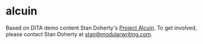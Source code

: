 # alcuin
Based on DITA demo content Stan Doherty's <a href="https://github.com/StanDoherty/project-alcuin" target="_blank">Project Alcuin</a>.
To get involved, please contact Stan Doherty at stan@modularwriting.com.

